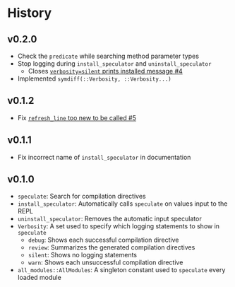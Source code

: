 
# History

## v0.2.0

- Check the `predicate` while searching method parameter types
- Stop logging during `install_speculator` and `uninstall_speculator`
    - Closes [`verbosity=silent` prints installed message #4](https://github.com/jakobjpeters/Speculator.jl/issues/4)
- Implemented `symdiff(::Verbosity, ::Verbosity...)`

## v0.1.2

- Fix [`refresh_line` too new to be called #5](https://github.com/jakobjpeters/Speculator.jl/issues/5)

## v0.1.1

- Fix incorrect name of `install_speculator` in documentation

## v0.1.0

- `speculate`: Search for compilation directives
- `install_speculator`: Automatically calls `speculate` on values input to the REPL
- `uninstall_speculator`: Removes the automatic input speculator
- `Verbosity`: A set used to specify which logging statements to show in `speculate`
    - `debug`: Shows each successful compilation directive
    - `review`: Summarizes the generated compilation directives
    - `silent`: Shows no logging statements
    - `warn`: Shows each unsuccessful compilation directive
- `all_modules::AllModules`: A singleton constant used to `speculate` every loaded module
